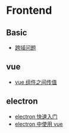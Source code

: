 # Frontend

## Basic

- [跨域问题](/Frontend/basic/跨域问题.md)

## vue

- [vue 组件之间传值](/Frontend/vue/组件之间传值.md)

## electron

- [electron 快速入门](/Frontend/desktop/electron/快速入门.md)
- [electron 中使用 vue](/Frontend/desktop/electron/electron-vue.md)
